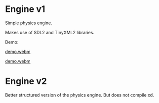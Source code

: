 # Engine v1

Simple physics engine.

Makes use of SDL2 and TinyXML2 libraries.

Demo:

[demo.webm](https://github.com/diego-52h/engine/assets/130008792/c742e637-3f1c-415f-b3ca-c5127c0378c9)


[demo.webm](https://github.com/diego-52h/engine/assets/130008792/3fb0b2bc-1745-4603-bae4-d8126fb6a734)


# Engine v2

Better structured version of the physics engine. But does not compile xd.
